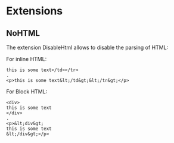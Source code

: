 # Extensions

## NoHTML

The extension DisableHtml allows to disable the parsing of HTML:

For inline HTML:

```````````````````````````````` example
this is some text</td></tr>
.
<p>this is some text&lt;/td&gt;&lt;/tr&gt;</p>
````````````````````````````````

For Block HTML:

```````````````````````````````` example
<div>
this is some text
</div>
.
<p>&lt;div&gt;
this is some text
&lt;/div&gt;</p>
````````````````````````````````


